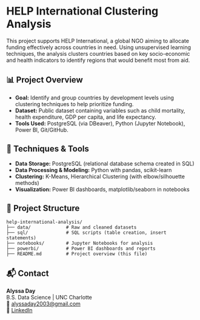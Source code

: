 # HELP International Clustering Analysis

This project supports HELP International, a global NGO aiming to allocate funding effectively across countries in need. Using unsupervised learning techniques, the analysis clusters countries based on key socio-economic and health indicators to identify regions that would benefit most from aid.

## 📊 Project Overview

- **Goal:** Identify and group countries by development levels using clustering techniques to help prioritize funding.
- **Dataset:** Public dataset containing variables such as child mortality, health expenditure, GDP per capita, and life expectancy.
- **Tools Used:** PostgreSQL (via DBeaver), Python (Jupyter Notebook), Power BI, Git/GitHub.

## 🧪 Techniques & Tools

- **Data Storage:** PostgreSQL (relational database schema created in SQL)
- **Data Processing & Modeling:** Python with pandas, scikit-learn
- **Clustering:** K-Means, Hierarchical Clustering (with elbow/silhouette methods)
- **Visualization:** Power BI dashboards, matplotlib/seaborn in notebooks

## 📂 Project Structure

```
help-international-analysis/
├── data/             # Raw and cleaned datasets
├── sql/              # SQL scripts (table creation, insert statements)
├── notebooks/        # Jupyter Notebooks for analysis
├── powerbi/          # Power BI dashboards and reports
├── README.md         # Project overview (this file)
```

## 📬 Contact

**Alyssa Day**  
B.S. Data Science | UNC Charlotte  
📧 alyssaday2003@gmail.com  
🔗 [LinkedIn](https://www.linkedin.com/in/alyssaday01)
